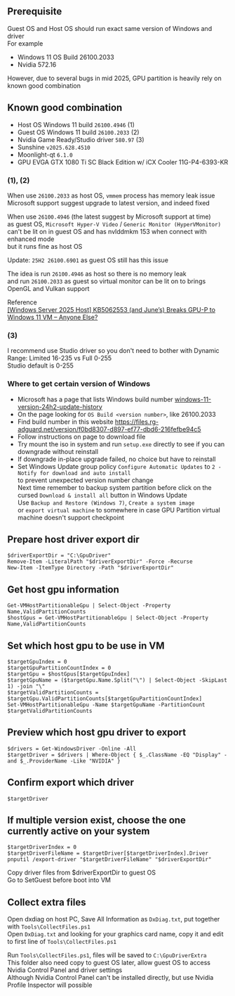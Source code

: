 ## Prerequisite
Guest OS and Host OS should run exact same version of Windows and driver  
For example
- Windows 11 OS Build 26100.2033
- Nvidia 572.16

However, due to several bugs in mid 2025, GPU partition is heavily rely on known good combination

## Known good combination
- Host OS Windows 11 build `26100.4946` (1)
- Guest OS Windows 11 build `26100.2033` (2)
- Nvidia Game Ready/Studio driver `580.97` (3)
- Sunshine `v2025.628.4510`
- Moonlight-qt `6.1.0`
- GPU EVGA GTX 1080 Ti SC Black Edition w/ iCX Cooler 11G-P4-6393-KR

### (1), (2)
When use `26100.2033` as host OS, `vmmem` process has memory leak issue  
Microsoft support suggest upgrade to latest version, and indeed fixed

When use `26100.4946` (the latest suggest by Microsoft support at time)  
as guest OS, `Microsoft Hyper-V Video` / `Generic Monitor (HyperVMonitor)`  
can't be lit on in guest OS and has nvlddmkm 153 when connect with enhanced mode  
but it runs fine as host OS

Update: `25H2 26100.6901` as guest OS still has this issue

The idea is run `26100.4946` as host so there is no memory leak  
and run `26100.2033` as guest so virtual monitor can be lit on to brings OpenGL and Vulkan support

Reference  
[[Windows Server 2025 Host] KB5062553 (and June’s) Breaks GPU-P to Windows 11 VM – Anyone Else?](https://www.reddit.com/r/HyperV/comments/1lvduk4/windows_server_2025_host_kb5062553_and_junes)

### (3)
I recommend use Studio driver so you don't need to bother with Dynamic Range: Limited 16-235 vs Full 0-255  
Studio default is 0-255

### Where to get certain version of Windows
- Microsoft has a page that lists Windows build number [windows-11-version-24h2-update-history](https://support.microsoft.com/en-us/topic/windows-11-version-24h2-update-history-0929c747-1815-4543-8461-0160d16f15e5)
- On the page looking for `OS Build <version number>`, like 26100.2033
- Find build number in this website https://files.rg-adguard.net/version/f0bd8307-d897-ef77-dbd6-216fefbe94c5
- Follow instructions on page to download file
- Try mount the iso in system and run `setup.exe` directly to see if you can downgrade without reinstall
- If downgrade in-place upgrade failed, no choice but have to reinstall
- Set Windows Update group policy `Configure Automatic Updates` to `2 - Notify for download and auto install`  
to prevent unexpected version number change  
Next time remember to backup system partition before click on the cursed `Download & install all` button in Windows Update  
Use `Backup and Restore (Windows 7)`, `Create a system image`  
or `export virtual machine` to somewhere in case GPU Partition virtual machine doesn't support checkpoint

## Prepare host driver export dir
```
$driverExportDir = "C:\GpuDriver"
Remove-Item -LiteralPath "$driverExportDir" -Force -Recurse
New-Item -ItemType Directory -Path "$driverExportDir"
```

## Get host gpu information
```
Get-VMHostPartitionableGpu | Select-Object -Property Name,ValidPartitionCounts
$hostGpus = Get-VMHostPartitionableGpu | Select-Object -Property Name,ValidPartitionCounts
```

## Set which host gpu to be use in VM
```
$targetGpuIndex = 0
$targetGpuPartitionCountIndex = 0
$targetGpu = $hostGpus[$targetGpuIndex]
$targetGpuName = ($targetGpu.Name.Split("\") | Select-Object -SkipLast 1) -join "\"
$targetValidPartitionCounts = $targetGpu.ValidPartitionCounts[$targetGpuPartitionCountIndex]
Set-VMHostPartitionableGpu -Name $targetGpuName -PartitionCount $targetValidPartitionCounts
```

## Preview which host gpu driver to export
```
$drivers = Get-WindowsDriver -Online -All
$targetDriver = $drivers | Where-Object { $_.ClassName -EQ "Display" -and $_.ProviderName -Like "NVIDIA" }
```

## Confirm export which driver
```
$targetDriver
```

## If multiple version exist, choose the one currently active on your system
```
$targetDriverIndex = 0
$targetDriverFileName = $targetDriver[$targetDriverIndex].Driver
pnputil /export-driver "$targetDriverFileName" "$driverExportDir"
```

Copy driver files from $driverExportDir to guest OS  
Go to SetGuest before boot into VM

## Collect extra files
Open dxdiag on host PC, Save All Information as `DxDiag.txt`, put together with `Tools\CollectFiles.ps1`  
Open `DxDiag.txt` and looking for your graphics card name, copy it and edit to first line of `Tools\CollectFiles.ps1`

Run `Tools\CollectFiles.ps1`, files will be saved to `C:\GpuDriverExtra`  
This folder also need copy to guest OS later, allow guest OS to access Nvidia Control Panel and driver settings  
Although Nvidia Control Panel can't be installed directly, but use Nvidia Profile Inspector will possible
